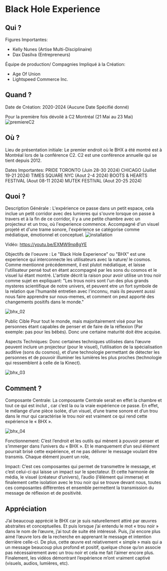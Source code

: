 # Black Hole Experience

## Qui ?
Figures Importantes: 
 - Kelly Nunes (Artise Multi-Disciplinaire)
 - Dax Dasilva (Entrepreneurs)

Équipe de production/ Compagnies Impliqué à la Création:
- Age Of Union
- Lightspeed Commerce Inc.

## Quand ?
Date de Création: 
2020-2024 (Aucune Date Spécifié donné)

Pour la première fois dévoilé à C2 Montréal (21 Mai au 23 Mai)
![premiereC2](https://github.com/Jxshvfx/joshua_presentation-01/blob/main/assets/images/c2_mtl_premiere.jpg)

## Où ?
Lieu de présentation initiale:
Le premier endroit où le BHX a été montré est à Montréal lors de la conférence C2. C2 est une conférence annuelle qui se tient depuis 2012.

Dates Importantes:
PRIDE TORONTO (Juin 28-30 2024)
CHICAGO (Juillet 19-21 2024)
TIMES SQUARE NYC (Aout 2-4 2024)
BOOTS & HEARTS FESTIVAL (Aout 08-11 2024)
MUTEK FESTIVAL (Aout 20-25 2024)

## Quoi ?
Description Générale :
L'expérience ce passe dans un petit espace, cela inclue un petit corridor avec des lumieres qui s'ouvre lorsque on passe à travers et à la fin de ce corridor, il y a une petite chambre avec un projecteur et un trou, où l'experience commence. Accompagné d'un visuel projeté et d'une trame sonore, l'expérience se catégorise comme médiatique, émotionnel et conceptuel.
![installation](https://github.com/Jxshvfx/joshua_presentation-01/blob/main/assets/images/experience-installation.jpg)

Vidéo: https://youtu.be/EXMW9np8gYE

Objectifs de l'oeuvre :
Le "Black Hole Experience" ou "BHX" est une experience qui interconnecte les utilisateurs avec la nature/ le cosmos. Comme mentionné précédemment, il est plutot médiatique, et laisse l'utilisateur pensé tout en étant accompagné par les sons du cosmos et le visuel lui étant montré. L'artiste décrit la raison pour avoir utilise un trou noir comme sujet en expliquant: "Les trous noirs sont l'un des plus grands mysteres scientifique de notre univers, et peuvent etre un fort symbole de la relation que l'humanité entretien avec l'inconnu, mais ils peuvent aussi nous faire apprendre sur nous-memes, et comment on peut apporté des changements positifs dans le monde."

![bhx_02](https://github.com/Jxshvfx/joshua_presentation-01/blob/main/assets/images/bhx_img_02.jpg)

Public Cible
Pour tout le monde, mais majoritairement visé pour les personnes étant capables de penser et de faire de la réflexion (Par exemple: pas pour les bébés). Donc une certaine maturité doit être acquise. 

Aspects Techniques:
Donc certaines techniques utilisées dans l’œuvre peuvent inclure un projecteur (pour le visuel), l’utilisation de la spécialisation auditive (sons du cosmos), et d’une technologie permettant de détecter les personnes et de pouvoir illuminer les lumières les plus proches (technologie qui ressemblent à celle de la Kinect).

![bhx_03](https://github.com/Jxshvfx/joshua_presentation-01/blob/main/assets/images/blackHoleX_image-01.jpg)



## Comment ?
Composante Centrale:
La composante Centrale serait en effet la chambre et tout ce qui est inclut , car c’est la ou la vraie expérience ce passe. En effet, le mélange d’une pièce isolée, d’un visuel, d’une trame sonore et d’un trou dans le mur qui caractérise le trou noir est vraiment ce qui rend cette expérience le « BHX ».

![bhx_04](https://github.com/Jxshvfx/joshua_presentation-01/blob/main/assets/images/bhx_03.jpg)

Fonctionnement:
C’est l’endroit et les outils qui mènent à pouvoir penser et s’immerger dans l’univers du « BHX ». Et le manquement d’un seul élément pourrait brisé cette expérience, et ne pas délivrer le message voulant être transmis. Chaque élément jouent un role,

Impact: 
C’est ces composantes qui permet de transmettre le message, et c’est celui-ci qui laisse un impact sur le spectateur. Et cette harmonie de média, le visuel (créateur d’univers), l’audio (l’élément qui immerse) et finalement cette isolation avec le trou noir qui se trouve devant nous, toutes ces composantes différentes et ensemble permettent la transmission du message de réflexion et de positivité.

## Appréciation
J’ai beaucoup apprécié le BHX car je suis naturellement attiré par œuvres abstraites et conceptuelles. Et puis lorsque j’ai entendu le mot « trou noir » dans le nom de l’œuvre, j’ai tout de suite été intéressé. Puis, j’ai encore plus aimé l’œuvre lors de la recherche en apprenant le message et intention derrière celle-ci. De plus, cette œuvre est relativement « simple » mais qui a un message beaucoup plus profond et positif, quelque chose qu’on associe pas nécessairement avec un trou noir et cela me fait l’aimer encore plus. Finalement, les vidéos démontrant l’expérience m’ont vraiment captivé (visuels, audios, lumières, etc).

